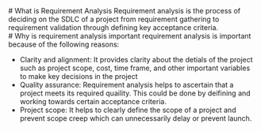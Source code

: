  <section> 
    # What is Requirement Analysis
Requirement analysis is the process of deciding on the SDLC of a project from requirement gathering to requirement validation through defining key acceptance criteria.
 </section>
# Why is requirement analysis important
requirement analysis is important because of the following reasons:
<ul>
  <li>Clarity and alignment: It provides clarity about the detials of the project such as project scope, cost, time frame, and other important variables to make key decisions in the project
  </li>
  <li>
    Quality assurance: Requirement analysis helps to ascertain that a project meets its required quaility. This could be done by deifining and working towards certain acceptance criteria.
  </li>
  <li>Project scope: It helps to clearly define the scope of a project and prevent scope creep which can unnecessarily delay or prevent launch.</li>
</ul>
